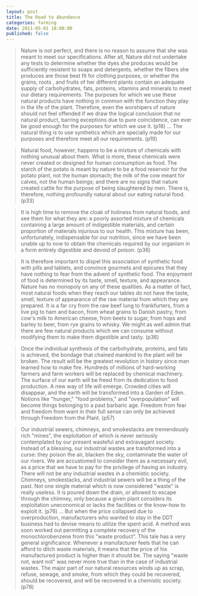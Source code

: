 ```yaml
--- 
layout: post
title: The Road to Abundance
categories: farming
date: 2011-05-01 18:00:00
published: false
---
```


> Nature is not perfect, and there is no reason to assume that she was meant to meet our specifications. After all, Nature did not undertake any tests to determine whether the dyes she produces would be sufficiently resistent to soaps and detergents, whether the fibers she produces are those best fit for clothing purposes, or whether the grains, roots , and fruits of her different plants contain an adequate supply of carbohydrates, fats, proteins, vitamins and minerals to meet our dietary requirements. The purposes for which we use these natural products have nothing in common with the function they play in the life of the plant. Therefore, even the worshipers of nature should not feel offended if we draw the logical conclusion that no natural product, barring exceptions due to pure coincidence, can ever be good enough for the purposes for which we use it. (p18)
> ...
> The natural thing is to use synthetics which are specially made for our purposes and therefore meet all our requirements. (p19)

> Natural food, however, happens to be a mixture of chemicals with nothing unusual about them. What is more, these chemicals were never created or designed for human consumption as food. The starch of the potato is meant by nature to be a food reservoir for the potato plant, not the human stomach; the milk of the cow meant for calves, not the human beings; and there are no signs that nature created cattle for the purpose of being slaughtered by men. There is, therefore, nothing profoundly natural about our eating natural food. (p33)

> It is high time to remove the cloak of holiness from natural foods, and see them for what they are: a poorly assorted mixture of chemicals containing a large amount of indigestible materials, and certain proportion of materials injurious to our health. This mixture has been, unfortunately, indispensable for our nutrition, since we have been unable up to now to obtain the chemicals required by our organism in a form entirely digestible and devoid of poison. (p36)

> It is therefore important to dispel this association of synthetic food with pills and tablets, and convince gourmets and epicures that they have nothing to fear from the advent of synthetic food. The enjoyment of food is determined by its taste, smell, texture, and appearance. Nature has no monopoly on any of these qualities. As a matter of fact, most natural foods when they reach our tables do not have the taste, smell, texture of appearance of the raw material from which they are prepared. It is a far cry from the raw beef lung to frankfurters, from a live pig to ham and bacon, from wheat grains to Danish pastry, from cow's milk to American cheese, from beets to sugar, from hops and barley to beer, from rye grains to whisky. We might as well admin that there are few natural products which we can consume without modifying them to make them digestible and tasty. (p36)

> Once the individual synthesis of the carbohydrate, proteins, and fats is achieved, the bondage that chained mankind to the plant will be broken. The result will be the greatest revolution in history since man learned how to make fire. Hundreds of millions of hard-working farmers and farm workers will be replaced by chemical machinery. The surface of our earth will be freed from its dedication to food production. A new way of life will emerge. Crowded cities will disappear, and the earth will be transformed into a Garden of Eden. Notions like "hunger," "food problems," and "overpopulation" will become things belonging to a past barbaric age. Freedom from fear and freedom from want in their full sense can only be achieved through Freedom from the Plant. (p57)  

> Our industrial sewers, chimneys, and smokestacks are tremendously rich "mines", the exploitation of which is never seriously contemplated by our present wasteful and extravagant society. Instead of a blessing, our industrial wastes are transformed into a curse: they poison the air, blacken the sky, contaminate the water of our rivers. We are accustomed to consider them as a necessary evil, as a price that we have to pay for the privilege of having an industry. There will not be any industrial wastes in a chemistic society. Chimneys, smokestacks, and industrial sewers will be a thing of the past. Not one single material which is now considered "waste" is really useless. It is poured down the drain, or allowed to escape through the chimney, only because a given plant considers its exploitation uneconomical or lacks the facilities or the know-how to exploit it. (p76)
...
> But when the price collapsed due to overproduction, manufacturers who wanted to stay in the DDT business had to devise means to utilize the spent acid. A method was soon worked out permitting a complete recovery of the monochlorobenzene from this "waste product". This tale has a very general significance. Whenever a manufacturer feels that he can afford to ditch waste materials, it means that the price of his manufactured product is higher than it should be. The saying "waste not, want not" was never more true than in the case of industrial wastes. The major part of our natural resources winds up as scrap, refuse, sewage, and smoke, from which they could be recovered, should be recovered, and will be recovered in a chemistic society. (p78)
